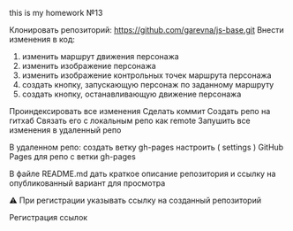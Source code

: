 this is my homework №13

Клонировать репозиторий:      https://github.com/garevna/js-base.git
Внести изменения в код:

1. изменить маршрут движения персонажа
2. изменить изображение персонажа
3. изменить изображение контрольных точек маршрута персонажа
4. создать кнопку, запускающую персонаж по заданному маршруту
5. создать кнопку, останавливающую движение персонажа

Проиндексировать все изменения
Сделать коммит
Создать репо на гитхаб
Связать его с локальным репо как  remote
Запушить все изменения в удаленный репо

В удаленном репо:
   создать  ветку  gh-pages
   настроить ( settings )  GitHub Pages  для репо с ветки gh-pages

В файле  README.md   дать краткое описание репозитория
и ссылку на опубликованный вариант для просмотра


⚠️ При регистрации указывать ссылку на созданный репозиторий

Регистрация ссылок
